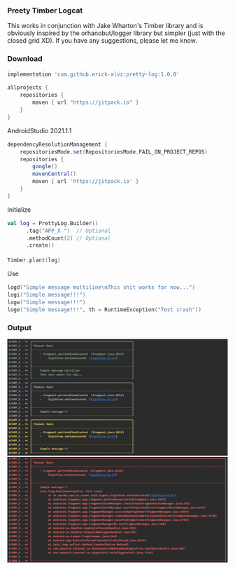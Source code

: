 ### Preety Timber Logcat

This works in conjunction with Jake Wharton's Timber library and is obviously inspired by the orhanobut/logger library but simpler (just with the closed grid XD).
If you have any suggestions, please let me know.


### Download
```groovy
implementation 'com.github.erick-alvz:pretty-log:1.0.0'
```

```groovy
allprojects {
    repositories {
        maven { url "https://jitpack.io" }
    }
}
```

AndroidStudio 2021.1.1

```groovy
dependencyResolutionManagement {
    repositoriesMode.set(RepositoriesMode.FAIL_ON_PROJECT_REPOS)
    repositories {
        google()
        mavenCentral()
        maven { url 'https://jitpack.io' }
    }
}

```
Initialize
```kotlin
val log = PrettyLog.Builder()
      .tag("APP_X ")  // Optional
      .methodCount(2) // Optional
      .create()
            
Timber.plant(log)
```

Use
```kotlin
logd("Simple message multiline\nThis shit works for now...")
logi("Simple message!!!")
logw("Simple message!!!")
loge("Simple message!!!", th = RuntimeException("Test crash"))
```

### Output
<img src='resources/preview_logs.png'/>
<img src='resources/error_log.png'/>
